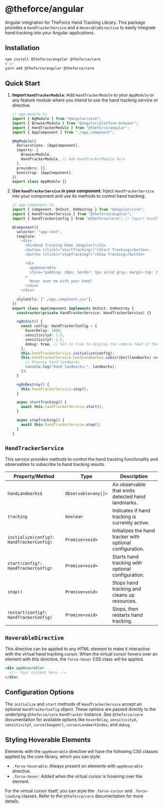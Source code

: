 # @theforce/angular

Angular integration for TheForce Hand Tracking Library. This package provides a `HandTrackerService` and a `HoverableDirective` to easily integrate hand tracking into your Angular applications.

## Installation

```bash
npm install @theforce/angular @theforce/core
# or
yarn add @theforce/angular @theforce/core
```

## Quick Start

1.  **Import `HandTrackerModule`**: Add `HandTrackerModule` to your `AppModule` or any feature module where you intend to use the hand tracking service or directive.

    ```typescript
    // app.module.ts
    import { NgModule } from "@angular/core";
    import { BrowserModule } from "@angular/platform-browser";
    import { HandTrackerModule } from "@theforce/angular";
    import { AppComponent } from "./app.component";

    @NgModule({
      declarations: [AppComponent],
      imports: [
        BrowserModule,
        HandTrackerModule, // Add HandTrackerModule here
      ],
      providers: [],
      bootstrap: [AppComponent],
    })
    export class AppModule {}
    ```

2.  **Use `HandTrackerService` in your component**: Inject `HandTrackerService` into your component and use its methods to control hand tracking.

    ```typescript
    // app.component.ts
    import { Component, OnInit, OnDestroy } from "@angular/core";
    import { HandTrackerService } from "@theforce/angular";
    import { HandTrackerConfig } from "@theforce/core"; // Import HandTrackerConfig

    @Component({
      selector: "app-root",
      template: `
        <div>
          <h1>Hand Tracking Demo (Angular)</h1>
          <button (click)="startTracking()">Start Tracking</button>
          <button (click)="stopTracking()">Stop Tracking</button>

          <div
            appHoverable
            style="padding: 20px; border: 1px solid gray; margin-top: 20px;"
          >
            Hover over me with your hand!
          </div>
        </div>
      `,
      styleUrls: ["./app.component.css"],
    })
    export class AppComponent implements OnInit, OnDestroy {
      constructor(private handTrackerService: HandTrackerService) {}

      ngOnInit() {
        const config: HandTrackerConfig = {
          hoverDelay: 1000,
          sensitivityX: 1.5,
          sensitivityY: 1.5,
          debug: true, // Set to true to display the camera feed in the bottom right corner for debugging
        };
        this.handTrackerService.initialize(config);
        this.handTrackerService.handLandmarks$.subscribe((landmarks) => {
          // Process hand landmarks
          console.log("Hand landmarks:", landmarks);
        });
      }

      ngOnDestroy() {
        this.handTrackerService.stop();
      }

      async startTracking() {
        await this.handTrackerService.start();
      }

      async stopTracking() {
        await this.handTrackerService.stop();
      }
    }
    ```

## `HandTrackerService`

This service provides methods to control the hand tracking functionality and observables to subscribe to hand tracking results.

| Property/Method                          | Type                | Description                                               |
| ---------------------------------------- | ------------------- | --------------------------------------------------------- |
| `handLandmarks$`                         | `Observable<any[]>` | An observable that emits detected hand landmarks.         |
| `tracking`                               | `boolean`           | Indicates if hand tracking is currently active.           |
| `initialize(config?: HandTrackerConfig)` | `Promise<void>`     | Initializes the hand tracker with optional configuration. |
| `start(config?: HandTrackerConfig)`      | `Promise<void>`     | Starts hand tracking with optional configuration.         |
| `stop()`                                 | `Promise<void>`     | Stops hand tracking and cleans up resources.              |
| `restart(config?: HandTrackerConfig)`    | `Promise<void>`     | Stops, then restarts hand tracking.                       |

## `HoverableDirective`

This directive can be applied to any HTML element to make it interactive with the virtual hand tracking cursor. When the virtual cursor hovers over an element with this directive, the `force-hover` CSS class will be applied.

```html
<div appHoverable>
  <!-- Your content here -->
</div>
```

## Configuration Options

The `initialize` and `start` methods of `HandTrackerService` accept an optional `HandTrackerConfig` object. These options are passed directly to the underlying `@theforce/core` `HandTracker` instance. See `@theforce/core` documentation for available options like `hoverDelay`, `sensitivityX`, `sensitivityY`, `cursorImageUrl`, `cursorLandmarkIndex`, and `debug`.

## Styling Hoverable Elements

Elements with the `appHoverable` directive will have the following CSS classes applied by the core library, which you can style:

- `.force-hoverable`: Always present on elements with `appHoverable` directive.
- `.force-hover`: Added when the virtual cursor is hovering over the element.

For the virtual cursor itself, you can style the `.force-cursor` and `.force-loading` classes. Refer to the `@theforce/core` documentation for more details.
